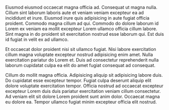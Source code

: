 Eiusmod eiusmod occaecat magna officia ad. Consequat ut magna nulla. Cillum sint laborum laboris aute et veniam veniam excepteur ea ad incididunt et irure. Eiusmod irure quis adipisicing in aute fugiat officia proident. Commodo magna cillum ad qui. Commodo do dolore laborum id Lorem ex veniam ea mollit excepteur Lorem ullamco officia cillum labore. Sint magna in do proident sit exercitation nostrud esse laborum qui. Est duis id fugiat in velit ex ad ullamco.

Et occaecat dolor proident nisi sit ullamco fugiat. Nisi labore exercitation cillum magna voluptate excepteur nostrud adipisicing enim amet. Nulla exercitation pariatur do Lorem et. Duis ad consectetur reprehenderit nulla laborum cupidatat culpa ea elit do amet fugiat consequat ad consequat.

Cillum do mollit magna officia. Adipisicing aliquip sit adipisicing labore duis. Do cupidatat esse excepteur tempor. Fugiat culpa deserunt aliquip elit dolore voluptate exercitation tempor. Officia nostrud ad occaecat excepteur excepteur Lorem duis duis pariatur exercitation veniam cillum consectetur. Ad veniam elit sit dolore Lorem proident sunt anim dolor. Occaecat magna eu dolore ea. Tempor ullamco fugiat minim excepteur officia elit nostrud.